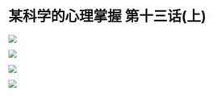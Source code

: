 # 某科学的心理掌握 第十三话(上)

![](https://cnindex.github.io/Mental-Out/images/13/1.jpg)

![](https://cnindex.github.io/Mental-Out/images/13/2.jpg)

![](https://cnindex.github.io/Mental-Out/images/13/3.jpg)

![](https://cnindex.github.io/Mental-Out/images/13/4.jpg)
